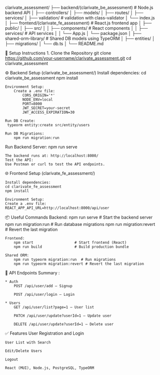 clarivate_assessment/
├── backend/(clarivate_be_assessment)                # Node.js backend API
│   ├── controllers/
│   ├── models/
│   ├── routes/
│   ├── services/
│   ├── validation/         # validation with class-validator
│   └── index.js
│
├── frontend/(clarivate_fe_assessment)               # React.js frontend app
│   ├── public/
│   ├── src/
│   │   ├── components/      # React components
│   │   ├── services/       # API services
│   │   └── App.js
│   └── package.json
│
├── shared-orm-library/     # Shared DB models using TypeORM
│   ├── entities/
│   ├── migrations/
│   └── db.ts
│
└── README.md

🚀 Setup Instructions
    1. Clone the Repository
    git clone https://github.com/your-username/clarivate_assessment.git
    cd clarivate_assessment

⚙️ Backend Setup (clarivate_be_assessment/)
    Install dependencies:
        cd clarivate_be_assessment
        npm install

    Environment Setup:
        Create a .env file:
            CORS_ORIGIN='*'
            NODE_ENV=local
            PORT=8000
            JWT_SECRET=your-secret
            JWT_ACCESS_EXPIRATION=30

    Run DB Create:
     typeorm entity:create src/entity/users

    Run DB Migrations:
        npm run migration:run

Run Backend Server:
    npm run serve

    The backend runs at: http://localhost:8000/
    Test the API:
    Use Postman or curl to test the API endpoints.

🌐 Frontend Setup (clarivate_fe_assessment/)

    Install dependencies:
    cd clarivate_fe_assessment
    npm install

    Environment Setup:
    Create a .env file:
    REACT_APP_API_URL=http://localhost:8000/api/user

📦 Useful Commands
    Backend:
        npm run serve          # Start the backend server
        npm run migration:run  # Run database migrations
        npm run migration:revert # Revert the last migration

    Frontend:
        npm start                   # Start frontend (React)
        npm run build               # Build production bundle

    Shared ORM:
        npm run typeorm migration:run  # Run migrations
        npm run typeorm migration:revert # Revert the last migration

🔐 API Endpoints Summary :

    * Auth
        POST /api/user/add — Signup

        POST /api/user/login — Login

    * Users
        GET /api/user/list?page=1 — User list

        PATCH /api/user/update?userId=1 — Update user

        DELETE /api/user/update?userId=1 — Delete user

✅ Features
    User Registration and Login

    User List with Search

    Edit/Delete Users

    Logout

    React (MUI), Node.js, PostgreSQL, TypeORM

